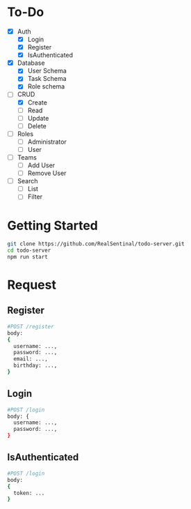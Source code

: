 # To-Do
+ [x] Auth
  - [x] Login
  - [x] Register
  - [x] IsAuthenticated
+ [x] Database
  - [x] User Schema
  - [x] Task Schema
  - [x] Role schema
+ [ ] CRUD
  - [x] Create
  - [ ] Read
  - [ ] Update
  - [ ] Delete
+ [ ] Roles
  - [ ] Administrator
  - [ ] User
+ [ ] Teams
  - [ ] Add User
  - [ ] Remove User
+ [ ] Search
  - [ ] List
  - [ ] Filter

# Getting Started
```bash
git clone https://github.com/RealSentinal/todo-server.git
cd todo-server
npm run start
```

# Request

## Register
```bash
#POST /register
body:
{
  username: ...,
  password: ...,
  email: ...,
  birthday: ...,
}
```

## Login
```bash
#POST /login
body: {
  username: ...,
  password: ...,
}
```

## IsAuthenticated
```bash
#POST /login
body:
{
  token: ...
}
```
